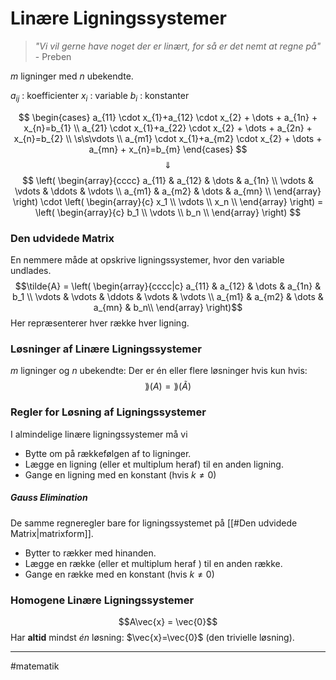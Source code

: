 # Linære Ligningssystemer
> *"Vi vil gerne have noget der er linært, for så er det nemt at regne på"*
> \- Preben

$m$ ligninger med $n$ ubekendte.

$a_{ij}$ : koefficienter
$x_{i}$ : variable
$b_{i}$ : konstanter

$$
\begin{cases} 
 a_{11} \cdot  x_{1}+a_{12} \cdot x_{2} + \dots + a_{1n} + x_{n}=b_{1}  \\
 a_{21} \cdot  x_{1}+a_{22} \cdot x_{2} + \dots + a_{2n} + x_{n}=b_{2}   \\
 \s\s\vdots \\
a_{m1} \cdot  x_{1}+a_{m2} \cdot x_{2} + \dots + a_{mn} + x_{n}=b_{m}  
\end{cases}
$$
$$\Downarrow$$
$$
\left(
\begin{array}{cccc}
 a_{11} & a_{12} & \dots  & a_{1n} \\
 \vdots  & \vdots  & \ddots  & \vdots  \\
 a_{m1} & a_{m2} & \dots  & a_{mn} \\
\end{array}
\right)
\cdot
\left(
\begin{array}{c}
 x_1 \\
 \vdots  \\
 x_n \\
\end{array}
\right) = 
\left(
\begin{array}{c}
 b_1 \\
 \vdots  \\
 b_n \\
\end{array}
\right)
$$

### Den udvidede Matrix
En nemmere måde at opskrive ligningssystemer, hvor den variable undlades.
$$\tilde{A} = \left(
\begin{array}{cccc|c}
 a_{11} & a_{12} & \dots  & a_{1n} & b_1 \\
 \vdots  & \vdots  & \ddots  & \vdots & \vdots  \\
 a_{m1} & a_{m2} & \dots  & a_{mn} & b_n\\
\end{array}
\right)$$
Her repræsenterer hver række hver ligning.


### Løsninger af Linære Ligningssystemer
$m$ ligninger og $n$ ubekendte: Der er én eller flere løsninger hvis kun hvis:
$$\rang(A) = \rang{(\tilde{A})}$$


### Regler for Løsning af Ligningssystemer
I almindelige linære ligningssystemer må vi
- Bytte om på rækkefølgen af to ligninger.
- Lægge en ligning (eller et multiplum heraf) til en anden ligning.
- Gange en ligning med en konstant (hvis $k\neq 0$)

##### Gauss  Elimination
De samme regneregler bare for ligningssystemet på [[#Den udvidede Matrix|matrixform]].
- Bytter to rækker med hinanden.
- Lægge en række (eller et multiplum heraf ) til en anden række.
- Gange en række med en konstant (hvis $k\neq 0$)

### Homogene Linære Ligningssystemer

$$A\vec{x} = \vec{0}$$
Har **altid** mindst *én* løsning: $\vec{x}=\vec{0}$ (den trivielle løsning).

---

#matematik 